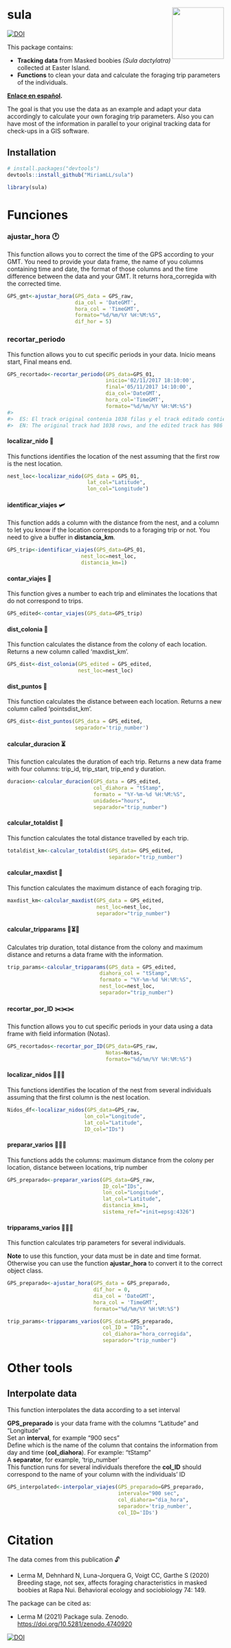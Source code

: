 
<!-- README.md is generated from README.Rmd. Please edit that file -->

# sula <img src="man/figures/logo.png" align="right" width = "120px"/>

[![DOI](https://zenodo.org/badge/DOI/10.5281/zenodo.4740920.svg)](https://doi.org/10.5281/zenodo.4740920)

This package contains: <br>  
- **Tracking data** from Masked boobies *(Sula dactylatra)* collected at
Easter Island.  
- **Functions** to clean your data and calculate the foraging trip
parameters of the individuals.

**[Enlace en
español](https://www.miriam-lerma.com/posts/2021-05-14-sula/).**

The goal is that you use the data as an example and adapt your data
accordingly to calculate your own foraging trip parameters. Also you can
have most of the information in parallel to your original tracking data
for check-ups in a GIS software.

## Installation

``` r
# install.packages("devtools")
devtools::install_github("MiriamLL/sula")
```

``` r
library(sula)
```

# Funciones

### ajustar\_hora 🕐

This function allows you to correct the time of the GPS according to
your GMT. You need to provide your data frame, the name of you columns
containing time and date, the format of those columns and the time
difference between the data and your GMT. It returns hora\_corregida
with the corrected time.

``` r
GPS_gmt<-ajustar_hora(GPS_data = GPS_raw,
                      dia_col = 'DateGMT',
                      hora_col = 'TimeGMT',
                      formato="%d/%m/%Y %H:%M:%S",
                      dif_hor = 5)
```

### recortar\_periodo

This function allows you to cut specific periods in your data. Inicio
means start, Final means end.

``` r
GPS_recortado<-recortar_periodo(GPS_data=GPS_01,
                                inicio='02/11/2017 18:10:00',
                                final='05/11/2017 14:10:00',
                                dia_col='DateGMT',
                                hora_col='TimeGMT',
                                formato="%d/%m/%Y %H:%M:%S")
#> 
#>  ES: El track original contenia 1038 filas y el track editado contiene 986 filas 
#>  EN: The original track had 1038 rows, and the edited track has 986
```

#### localizar\_nido 🐣

This functions identifies the location of the nest assuming that the
first row is the nest location.

``` r
nest_loc<-localizar_nido(GPS_data = GPS_01,
                          lat_col="Latitude",
                          lon_col="Longitude")
```

#### identificar\_viajes 🛩️

This function adds a column with the distance from the nest, and a
column to let you know if the location corresponds to a foraging trip or
not. You need to give a buffer in **distancia\_km**.

``` r
GPS_trip<-identificar_viajes(GPS_data=GPS_01,
                        nest_loc=nest_loc,
                        distancia_km=1)
```

#### contar\_viajes 🧮

This function gives a number to each trip and eliminates the locations
that do not correspond to trips.

``` r
GPS_edited<-contar_viajes(GPS_data=GPS_trip)
```

#### dist\_colonia 📏

This function calculates the distance from the colony of each location.
Returns a new column called ‘maxdist\_km’.

``` r
GPS_dist<-dist_colonia(GPS_edited = GPS_edited, 
                       nest_loc=nest_loc)
```

#### dist\_puntos 📐

This function calculates the distance between each location. Returns a
new column called ‘pointsdist\_km’.

``` r
GPS_dist<-dist_puntos(GPS_data = GPS_edited,
                      separador='trip_number')
```

#### calcular\_duracion ⏳

This function calculates the duration of each trip. Returns a new data
frame with four columns: trip\_id, trip\_start, trip\_end y duration.

``` r
duracion<-calcular_duracion(GPS_data = GPS_edited,
                            col_diahora = "tStamp",
                            formato = "%Y-%m-%d %H:%M:%S",
                            unidades="hours",
                            separador="trip_number")
```

#### calcular\_totaldist 📐

This function calculates the total distance travelled by each trip.

``` r
totaldist_km<-calcular_totaldist(GPS_data= GPS_edited,
                                 separador="trip_number")
```

#### calcular\_maxdist 📏

This function calculates the maximum distance of each foraging trip.

``` r
maxdist_km<-calcular_maxdist(GPS_data = GPS_edited, 
                             nest_loc=nest_loc,
                             separador="trip_number")
```

#### calcular\_tripparams 📐⏳📏

Calculates trip duration, total distance from the colony and maximum
distance and returns a data frame with the information.

``` r
trip_params<-calcular_tripparams(GPS_data = GPS_edited,
                              diahora_col = "tStamp",
                              formato = "%Y-%m-%d %H:%M:%S",
                              nest_loc=nest_loc,
                              separador="trip_number")
```

#### recortar\_por\_ID ✂️✂️✂️

This function allows you to cut specific periods in your data using a
data frame with field information (Notas).

``` r
GPS_recortados<-recortar_por_ID(GPS_data=GPS_raw,
                                Notas=Notas,
                                formato="%d/%m/%Y %H:%M:%S")
```

#### localizar\_nidos 🐣🐣🐣

This functions identifies the location of the nest from several
individuals assuming that the first column is the nest location.

``` r
Nidos_df<-localizar_nidos(GPS_data=GPS_raw,
                         lon_col="Longitude",
                         lat_col="Latitude",
                         ID_col="IDs")
```

#### preparar\_varios 🔌🔌🔌

This functions adds the columns: maximum distance from the colony per
location, distance between locations, trip number

``` r
GPS_preparado<-preparar_varios(GPS_data=GPS_raw,
                               ID_col="IDs",
                               lon_col="Longitude",
                               lat_col="Latitude",
                               distancia_km=1,
                               sistema_ref="+init=epsg:4326")
```

#### tripparams\_varios 📐📐📐

This function calculates trip parameters for several individuals.

**Note** to use this function, your data must be in date and time
format. Otherwise you can use the function **ajustar\_hora** to convert
it to the correct object class.

``` r
GPS_preparado<-ajustar_hora(GPS_data = GPS_preparado,
                            dif_hor = 0,
                            dia_col = 'DateGMT',
                            hora_col = 'TimeGMT',
                            formato="%d/%m/%Y %H:%M:%S")
```

``` r
trip_params<-tripparams_varios(GPS_data=GPS_preparado,
                               col_ID = "IDs",
                               col_diahora="hora_corregida",
                               separador="trip_number")
```

# Other tools

## Interpolate data

This function interpolates the data according to a set interval

**GPS\_preparado** is your data frame with the columns “Latitude” and
“Longitude”  
Set an **interval**, for example “900 secs”  
Define which is the name of the column that contains the information
from day and time (**col\_diahora**). For example: “tStamp”  
A **separator**, for example, ‘trip\_number’  
This function runs for several individuals therefore the **col\_ID**
should correspond to the name of your column with the individuals’ ID

``` r
GPS_interpolated<-interpolar_viajes(GPS_preparado=GPS_preparado, 
                                    intervalo="900 sec", 
                                    col_diahora="dia_hora", 
                                    separador='trip_number',
                                    col_ID='IDs')
```

# Citation

The data comes from this publication 🔓  
- Lerma M, Dehnhard N, Luna-Jorquera G, Voigt CC, Garthe S (2020)
Breeding stage, not sex, affects foraging characteristics in masked
boobies at Rapa Nui. Behavioral ecology and sociobiology 74: 149.

The package can be cited as:  
- Lerma M (2021) Package sula. Zenodo.
<https://doi.org/10.5281/zenodo.4740920>

[![DOI](https://zenodo.org/badge/DOI/10.5281/zenodo.4740920.svg)](https://doi.org/10.5281/zenodo.4740920)
